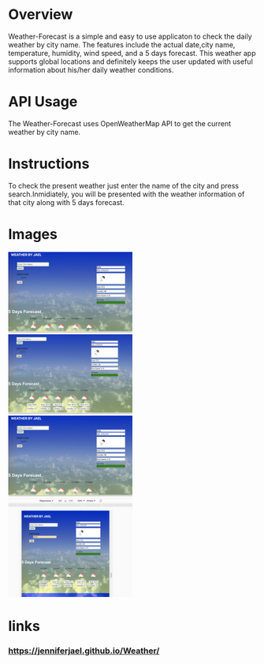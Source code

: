 # Overview
Weather-Forecast is a simple and easy to use applicaton to check the daily weather by city name. The features include the actual date,city name, temperature, humidity, wind speed, and a 5 days forecast.
This weather app supports global locations and definitely keeps the user updated with useful information about his/her daily weather conditions.

# API Usage
The Weather-Forecast uses OpenWeatherMap API to get the current weather by city name. 

# Instructions
To check the present weather just enter the name of the city and press search.Inmidiately, you will be presented with the weather information of that city along with 5 days forecast.

# Images
<img src='images/main.png' alt='5 days forecast' width='50%' height='50%'>
<img src='images/forecast.png' alt='search page' width='50%' height='50%'>
<img src='images/city.png' alt='weather Dashboard' width='50%' height='50%'>
<img src='images/responsive.png' alt='weather Dashboard' width='50%' height='50%'>

# links
### <https://jenniferjael.github.io/Weather/>